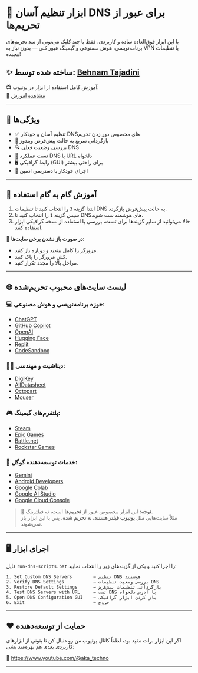 # 🧠 ابزار تنظیم آسان DNS برای عبور از تحریم‌ها

با این ابزار فوق‌العاده ساده و کاربردی، فقط با چند کلیک می‌تونی از سد تحریم‌های برنامه‌نویسی، هوش مصنوعی و گیمینگ عبور کنی — بدون نیاز به VPN یا تنظیمات پیچیده!

## ✨ ساخته شده توسط: [Behnam Tajadini](https://www.youtube.com/@aka_techno)

📺 آموزش کامل استفاده از ابزار در یوتیوب:  
🔗 [مشاهده آموزش](https://www.youtube.com/@aka_techno)

---

## 🚀 ویژگی‌ها

- ✅ تنظیم آسان و خودکار DNSهای مخصوص دور زدن تحریم
- 🔄 بازگردانی سریع به حالت پیش‌فرض ویندوز
- 🔍 بررسی وضعیت فعلی DNS
- 🧪 تست عملکرد DNS با URL دلخواه
- 🖥️ رابط گرافیکی (GUI) برای راحتی بیشتر
- 🔐 اجرای خودکار با دسترسی ادمین

---

## 📘 آموزش گام به گام استفاده

1. ابتدا گزینه `3` را انتخاب کنید تا تنظیمات DNS به حالت پیش‌فرض بازگردد.
2. سپس گزینه `1` را انتخاب کنید تا DNSهای هوشمند ست شوند.
3. حالا می‌توانید از سایر گزینه‌ها برای تست، بررسی یا استفاده از نسخه گرافیکی ابزار استفاده کنید.

🔁 **در صورت باز نشدن برخی سایت‌ها:**
- مرورگر را کامل ببندید و دوباره باز کنید.
- کش مرورگر را پاک کنید.
- مراحل بالا را مجدد تکرار کنید.

---

## 🌐 لیست سایت‌های محبوب تحریم‌شده

### 💻 حوزه برنامه‌نویسی و هوش مصنوعی:
- [ChatGPT](https://chat.openai.com)
- [GitHub Copilot](https://github.com/features/copilot)
- [OpenAI](https://openai.com)
- [Hugging Face](https://huggingface.co)
- [Replit](https://replit.com)
- [CodeSandbox](https://codesandbox.io)

### 🧑‍🔬 دیتاشیت و مهندسی:
- [DigiKey](https://www.digikey.com)
- [AllDatasheet](https://www.alldatasheet.com)
- [Octopart](https://www.octopart.com)
- [Mouser](https://www.mouser.com)

### 🎮 پلتفرم‌های گیمینگ:
- [Steam](https://store.steampowered.com)
- [Epic Games](https://www.epicgames.com)
- [Battle.net](https://www.blizzard.com)
- [Rockstar Games](https://www.rockstargames.com)

### 🧩 خدمات توسعه‌دهنده گوگل:
- [Gemini](https://gemini.google.com)
- [Android Developers](https://developer.android.com)
- [Google Colab](https://colab.research.google.com)
- [Google AI Studio](https://makersuite.google.com)
- [Google Cloud Console](https://console.cloud.google.com)

> 🔐 **توجه:** این ابزار مخصوص عبور از **تحریم‌ها** است، نه فیلترینگ.  
> مثلاً سایت‌هایی مثل **یوتیوب فیلتر هستند، نه تحریم شده**، پس با این ابزار باز نمی‌شوند.

---

## 🖥️ اجرای ابزار

فایل `run-dns-scripts.bat` را اجرا کنید و یکی از گزینه‌های زیر را انتخاب نمایید:

```
1. Set Custom DNS Servers        → تنظیم DNS هوشمند
2. Verify DNS Settings           → بررسی وضعیت تنظیمات DNS
3. Restore Default Settings      → بازگردانی تنظیمات پیش‌فرض
4. Test DNS Servers with URL     → تست DNS با آدرس دلخواه
5. Open DNS Configuration GUI    → باز کردن ابزار گرافیکی
6. Exit                          → خروج
```

---

## ❤️ حمایت از توسعه‌دهنده

اگر این ابزار برات مفید بود، لطفاً کانال یوتیوب من رو دنبال کن تا بتونی از ابزارهای کاربردی بعدی هم بهره‌مند بشی:

🔗 https://www.youtube.com/@aka_techno

---
